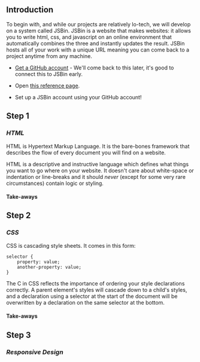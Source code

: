 ## Introduction

To begin with, and while our projects are relatively lo-tech, we will develop on a system called JSBin. JSBin is a website that makes websites: it allows you to write html, css, and javascript on an online environment that automatically combines the three and instantly updates the result. JSBin hosts all of your work with a unique URL meaning you can come back to a project anytime from any machine. 

- [Get a GitHub account](https://github.com/join) - We'll come back to this later, it's good to connect this to JSBin early. 

- Open [this reference page](http://jsbin.com/locamo/latest).

- Set up a JSBin account using your GitHub account!

## Step 1
### *HTML*

HTML is Hypertext Markup Language. It is the bare-bones framework that describes the flow of every document you will find on a website. 

HTML is a descriptive and instructive language which defines what things you want to go where on your website. It doesn't care about white-space or indentation or line-breaks and it should *never* (except for some very rare circumstances) contain logic or styling.

#### Take-aways

## Step 2
### *CSS*

CSS is cascading style sheets. It comes in this form:

```
selector {
    property: value;
    another-property: value;
}
```
The C in CSS reflects the importance of ordering your style declarations correctly. A parent element's styles will cascade down to a child's styles, and a declaration using a selector at the start of the document will be overwritten by a declaration on the same selector at the bottom. 

#### Take-aways

## Step 3
### *Responsive Design*


